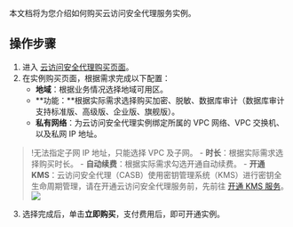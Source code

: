 本文档将为您介绍如何购买云访问安全代理服务实例。
## 操作步骤
1. 进入 [云访问安全代理购买页面](https://buy.cloud.tencent.com/casb)。
2. 在实例购买页面，根据需求完成以下配置：
	- **地域**：根据业务情况选择地域可用区。
	- **功能：**根据实际需求选择购买加密、脱敏、数据库审计（数据库审计支持标准版、高级版、企业版、旗舰版）。
	- **私有网络**：为云访问安全代理实例绑定所属的 VPC 网络、VPC 交换机、以及私网 IP 地址。
>!无法指定子网 IP 地址，只能选择 VPC 及子网。
	- **时长**：根据实际需求选择购买时长。
	- **自动续费**：根据实际需求勾选开通自动续费。
	- **开通 KMS**：云访问安全代理（CASB）使用密钥管理系统（KMS）进行密钥全生命周期管理，请在开通云访问安全代理服务前，先前往 [开通 KMS 服务](https://buy.cloud.tencent.com/kms)。
![](https://qcloudimg.tencent-cloud.cn/raw/4f32342dab7f10ee546524f03f1ab6aa.png)
3. 选择完成后，单击**立即购买**，支付费用后，即可开通实例。
